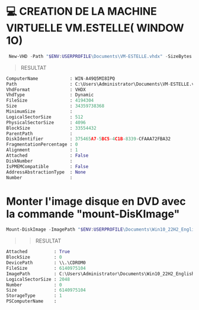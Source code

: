 # 💻  CREATION DE LA MACHINE VIRTUELLE VM.ESTELLE( WINDOW 1O)
```POWERSHELL
 New-VHD -Path "$ENV:USERPROFILE\Documents\VM-ESTELLE.vhdx" -SizeBytes 32GB -Dynamic
```
> RESULTAT
```PYTHON
ComputerName            : WIN-A49Q5MI8IPQ
Path                    : C:\Users\Administrator\Documents\VM-ESTELLE.vhdx
VhdFormat               : VHDX
VhdType                 : Dynamic
FileSize                : 4194304
Size                    : 34359738368
MinimumSize             :
LogicalSectorSize       : 512
PhysicalSectorSize      : 4096
BlockSize               : 33554432
ParentPath              :
DiskIdentifier          : 375465A7-5BC5-4C1B-8339-CFAAA72FBA32
FragmentationPercentage : 0
Alignment               : 1
Attached                : False
DiskNumber              :
IsPMEMCompatible        : False
AddressAbstractionType  : None
Number                  :
```
#  Monter l'image disque en DVD avec la commande "mount-DisKImage"
```POWERSHELL
Mount-DiskImage -ImagePath "$ENV:USERPROFILE\Documents\Win10_22H2_English_x64v1.iso"
```

>> RESULTAT
```PYTHON
Attached          : True
BlockSize         : 0
DevicePath        : \\.\CDROM0
FileSize          : 6140975104
ImagePath         : C:\Users\Administrator\Documents\Win10_22H2_English_x64v1.iso
LogicalSectorSize : 2048
Number            : 0
Size              : 6140975104
StorageType       : 1
PSComputerName    :
```
